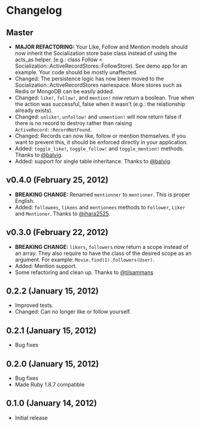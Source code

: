 # Changelog

## Master

* **MAJOR REFACTORING:** Your Like, Follow and Mention models should now inherit the Socialization store base class instead of using the acts_as helper. (e.g.: class Follow < Socialization::ActiveRecordStores::FollowStore). See demo app for an example. Your code should be mostly unaffected.
* Changed: The persistence logic has now been moved to the Socialization::ActiveRecordStores namespace. More stores such as Redis or MongoDB can be easily added.
* Changed: `like!`, `follow!`, and `mention!` now return a boolean. True when the action was successful, false when it wasn't (e.g.: the relationship already exists).
* Changed: `unlike!`, `unfollow!` and `unmention!` will now return false if there is no record to destroy rather than raising `ActiveRecord::RecordNotFound`.
* Changed: Records can now like, follow or mention themselves. If you want to prevent this, it should be enforced directly in your application.
* Added: `toggle_like!`, `toggle_follow!` and `toggle_mention!` methods. Thanks to [@balvig](https://github.com/balvig).
* Added: support for single table inheritance. Thanks to [@balvig](https://github.com/balvig).

## v0.4.0 (February 25, 2012)

* **BREAKING CHANGE:** Renamed `mentionner` to `mentioner`. This is proper English.
* Added: `followees`, `likees` and `mentionees` methods to `Follower`, `Liker` and `Mentioner`. Thanks to [@ihara2525](https://github.com/ihara2525).

## v0.3.0 (February 22, 2012)

* **BREAKING CHANGE:** `likers`, `followers` now return a scope instead of an array. They also require to have the class of the desired scope as an argument. For example: `Movie.find(1).followers(User)`.
* Added: Mention support.
* Some refactoring and clean up. Thanks to [@tilsammans](https://github.com/tilsammans)


## 0.2.2 (January 15, 2012)

* Improved tests.
* Changed: Can no longer like or follow yourself.

## 0.2.1 (January 15, 2012)

* Bug fixes

## 0.2.0 (January 15, 2012)

* Bug fixes
* Made Ruby 1.8.7 compatible

## 0.1.0 (January 14, 2012)

* Initial release